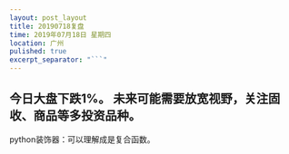 ```yaml
---
layout: post_layout
title: 20190718复盘
time: 2019年07月18日 星期四
location: 广州
pulished: true
excerpt_separator: "```"
---
```



今日大盘下跌1%。
未来可能需要放宽视野，关注固收、商品等多投资品种。
------------------------------------------------------------------
python装饰器：可以理解成是复合函数。
